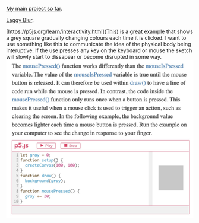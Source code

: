 [My main project so far](https://hamishpayne.github.io/CODE-WORDS/Classroom/Week-09/text_reacts_to_mic).

[Laggy Blur](https://hamishpayne.github.io/CODE-WORDS/Classroom/Week-09/text_blur).

[https://p5js.org/learn/interactivity.html](This) is a great example that shows a grey square gradually changing colours each time it is clicked. I want to use something like this to communicate the idea of the physical body being interuptive. If the use presses any key on the keyboard or mouse the sketch will slowly start to dissapear or become disrupted in some way.
![](mouse_pressed_gradual_change.jpg)
